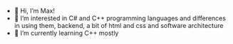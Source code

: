- 👋 Hi, I’m Max!
- 👀 I’m interested in C# and C++ programming languages and differences in using them, backend, a bit of html and css and software architecture
- 🌱 I’m currently learning C++ mostly
